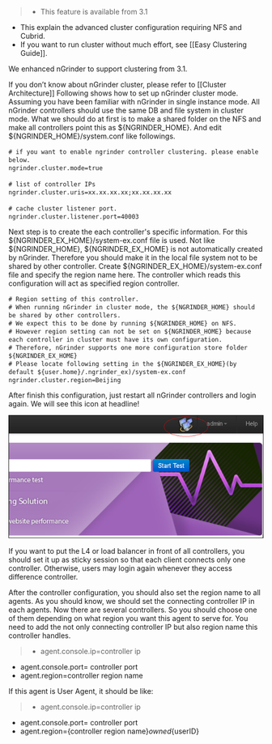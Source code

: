 > - This feature is available from 3.1
- This explain the advanced cluster configuration requiring NFS and Cubrid.
- If you want to run cluster without much effort, see [[Easy Clustering Guide]].

We enhanced nGrinder to support clustering from 3.1.

If you don’t know about nGrinder cluster, please refer to [[Cluster Architecture]] Following shows how to set up nGrinder cluster mode. Assuming you have been familiar with nGrinder in single instance mode. All nGrinder controllers should use the same DB and file system in cluster mode. What we should do at first is to make a shared folder on the NFS and make all controllers point this as ${NGRINDER_HOME}. And edit ${NGRINDER_HOME}/system.conf like followings.  
```
# if you want to enable ngrinder controller clustering. please enable below.
ngrinder.cluster.mode=true

# list of controller IPs
ngrinder.cluster.uris=xx.xx.xx.xx;xx.xx.xx.xx

# cache cluster listener port.
ngrinder.cluster.listener.port=40003
```

Next step is to create the each controller's specific information. For this ${NGRINDER_EX_HOME}/system-ex.conf file is used. Not like ${NGRINDER_HOME}, ${NGRINDER_EX_HOME} is not automatically created by nGrinder. Therefore you should make it in the local file system not to be shared by other controller. Create ${NGRINDER_EX_HOME}/system-ex.conf file and specify the region name here. The controller which reads this configuration will act as specified region controller.  
```
# Region setting of this controller.
# When running nGrinder in cluster mode, the ${NGRINDER_HOME} should be shared by other controllers.
# We expect this to be done by running ${NGRINDER_HOME} on NFS.
# However region setting can not be set on ${NGRINDER_HOME} because each controller in cluster must have its own configuration.
# Therefore, nGrinder supports one more configuration store folder ${NGRINDER_EX_HOME}
# Please locate following setting in the ${NGRINDER_EX_HOME}(by default ${user.home}/.ngrinder_ex)/system-ex.conf
ngrinder.cluster.region=Beijing
```

After finish this configuration, just restart all nGrinder controllers and login again. We will see this icon at headline!

![](assets/Advanced-Clustering-Guide-566c7.png)

If you want to put the L4 or load balancer in front of all controllers, you should set it up as sticky session so that each client connects only one controller. Otherwise, users may login again whenever they access difference controller.

After the controller configuration, you should also set the region name to all agents. As you should know, we should set the connecting controller IP  in each agents. Now there are several controllers. So you should choose one of them depending on what region you want this agent to serve for. You need to add the not only connecting controller IP but also region name this controller handles.

> - agent.console.ip=controller ip
- agent.console.port= controller port
- agent.region=controller region name

If this agent is User Agent, it should be like:
> - agent.console.ip=controller ip
- agent.console.port= controller port
- agent.region={controller region name}_owned_{userID}
